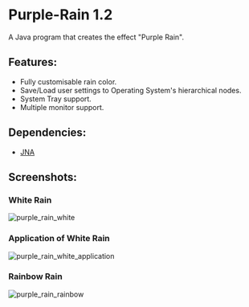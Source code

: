 # Purple-Rain 1.2
A Java program that creates the effect "Purple Rain".

## Features:
  * Fully customisable rain color.
  * Save/Load user settings to Operating System's hierarchical nodes.
  * System Tray support.
  * Multiple monitor support.
	
## Dependencies: 
  * [JNA](https://github.com/java-native-access/jna)

## Screenshots:
### White Rain
![purple_rain_white](https://user-images.githubusercontent.com/25724155/54485828-f1290a80-4890-11e9-9c94-4f511d9c5a8d.png)
### Application of White Rain
![purple_rain_white_application](https://user-images.githubusercontent.com/25724155/54485829-f1290a80-4890-11e9-92c4-701f0ff3a91b.png)
### Rainbow Rain
![purple_rain_rainbow](https://user-images.githubusercontent.com/25724155/54485830-f1290a80-4890-11e9-8909-d8d08d70e629.png)